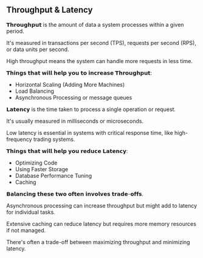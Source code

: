 ## Throughput & Latency

𝗧𝗵𝗿𝗼𝘂𝗴𝗵𝗽𝘂𝘁 is the amount of data a system processes within a given period.
 
It's measured in transactions per second (TPS), requests per second (RPS), or data units per second. 

High throughput means the system can handle more requests in less time.

𝗧𝗵𝗶𝗻𝗴𝘀 𝘁𝗵𝗮𝘁 𝘄𝗶𝗹𝗹 𝗵𝗲𝗹𝗽 𝘆𝗼𝘂 𝘁𝗼 𝗶𝗻𝗰𝗿𝗲𝗮𝘀𝗲 𝗧𝗵𝗿𝗼𝘂𝗴𝗵𝗽𝘂𝘁:

- Horizontal Scaling (Adding More Machines)
- Load Balancing
- Asynchronous Processing or message queues


𝗟𝗮𝘁𝗲𝗻𝗰𝘆 is the time taken to process a single operation or request.

It's usually measured in milliseconds or microseconds. 

Low latency is essential in systems with critical response time, like high-frequency trading systems.

𝗧𝗵𝗶𝗻𝗴𝘀 𝘁𝗵𝗮𝘁 𝘄𝗶𝗹𝗹 𝗵𝗲𝗹𝗽 𝘆𝗼𝘂 𝗿𝗲𝗱𝘂𝗰𝗲 𝗟𝗮𝘁𝗲𝗻𝗰𝘆: 

- Optimizing Code
- Using Faster Storage
- Database Performance Tuning
- Caching


𝗕𝗮𝗹𝗮𝗻𝗰𝗶𝗻𝗴 𝘁𝗵𝗲𝘀𝗲 𝘁𝘄𝗼 𝗼𝗳𝘁𝗲𝗻 𝗶𝗻𝘃𝗼𝗹𝘃𝗲𝘀 𝘁𝗿𝗮𝗱𝗲-𝗼𝗳𝗳𝘀. 

Asynchronous processing can increase throughput but might add to latency for individual tasks. 

Extensive caching can reduce latency but requires more memory resources if not managed.

There's often a trade-off between maximizing throughput and minimizing latency.


